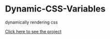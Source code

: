 # Dynamic-CSS-Variables
dynamically rendering css

[Click here to see the project](https://alexjr22.github.io/Dynamic-CSS-Variables/)
